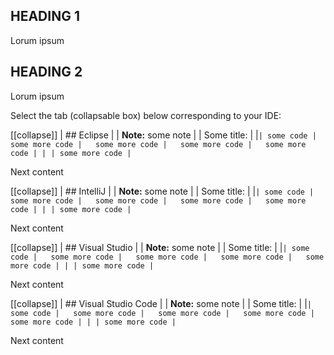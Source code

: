 ## HEADING 1

Lorum ipsum

## HEADING 2

Lorum ipsum

Select the tab (collapsable box) below corresponding to your IDE:

[[collapse]]
| ## Eclipse
|
| **Note:** some note
| 
| Some title:
|
|```
| some code
|   some more code
|   some more code
|   some more code
|   some more code
|
|
| some more code
| ```

Next content

[[collapse]]
| ## IntelliJ
|
| **Note:** some note
| 
| Some title:
|
|```
| some code
|   some more code
|   some more code
|   some more code
|   some more code
|
|
| some more code
| ```

Next content

[[collapse]]
| ## Visual Studio
|
| **Note:** some note
| 
| Some title:
|
|```
| some code
|   some more code
|   some more code
|   some more code
|   some more code
|
|
| some more code
| ```

Next content

[[collapse]]
| ## Visual Studio Code
|
| **Note:** some note
| 
| Some title:
|
|```
| some code
|   some more code
|   some more code
|   some more code
|   some more code
|
|
| some more code
| ```

Next content